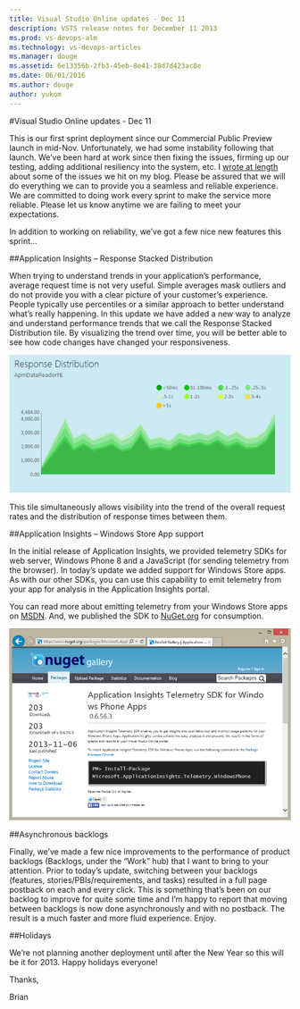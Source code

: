 ```yaml
---
title: Visual Studio Online updates - Dec 11
description: VSTS release notes for December 11 2013
ms.prod: vs-devops-alm
ms.technology: vs-devops-articles
ms.manager: douge
ms.assetid: 6e13356b-2fb3-45eb-8e41-38d7d423ac8e
ms.date: 06/01/2016
ms.author: douge
author: yukom
---
```


#Visual Studio Online updates - Dec 11

This is our first sprint deployment since our Commercial Public Preview launch in mid-Nov. Unfortunately, we had some instability following that launch. We’ve been hard at work since then fixing the issues, firming up our testing, adding additional resiliency into the system, etc. I [wrote at length](http://blogs.msdn.com/b/bharry/archive/2013/11/25/a-rough-patch.aspx) about some of the issues we hit on my blog. Please be assured that we will do everything we can to provide you a seamless and reliable experience. We are committed to doing work every sprint to make the service more reliable. Please let us know anytime we are failing to meet your expectations.

In addition to working on reliability, we’ve got a few nice new features this sprint…

##Application Insights – Response Stacked Distribution

When trying to understand trends in your application’s performance, average request time is not very useful. Simple averages mask outliers and do not provide you with a clear picture of your customer’s experience. People typically use percentiles or a similar approach to better understand what’s really happening. In this update we have added a new way to analyze and understand performance trends that we call the Response Stacked Distribution tile. By visualizing the trend over time, you will be better able to see how code changes have changed your responsiveness.

![Response Distribution tile](_img/12_11_01.png)

This tile simultaneously allows visibility into the trend of the overall request rates and the distribution of response times between them.

##Application Insights – Windows Store App support

In the initial release of Application Insights, we provided telemetry SDKs for web server, Windows Phone 8 and a JavaScript (for sending telemetry from the browser). In today’s update we added support for Windows Store apps. As with our other SDKs, you can use this capability to emit telemetry from your app for analysis in the Application Insights portal. 

You can read more about emitting telemetry from your Windows Store apps on [MSDN](https://msdn.microsoft.com/en-us/library/). And, we published the SDK to [NuGet.org](http://www.nuget.org/packages/Microsoft.ApplicationInsights.Telemetry.WindowsPhone/) for consumption.

![NuGet gallery screen](_img/12_11_02.png)

##Asynchronous backlogs

Finally, we’ve made a few nice improvements to the performance of product backlogs (Backlogs, under the “Work” hub) that I want to bring to your attention. Prior to today’s update, switching between your backlogs (features, stories/PBIs/requirements, and tasks) resulted in a full page postback on each and every click. This is something that’s been on our backlog to improve for quite some time and I’m happy to report that moving between backlogs is now done asynchronously and with no postback. The result is a much faster and more fluid experience. Enjoy.

##Holidays

We’re not planning another deployment until after the New Year so this will be it for 2013. Happy holidays everyone! 

Thanks,

Brian
